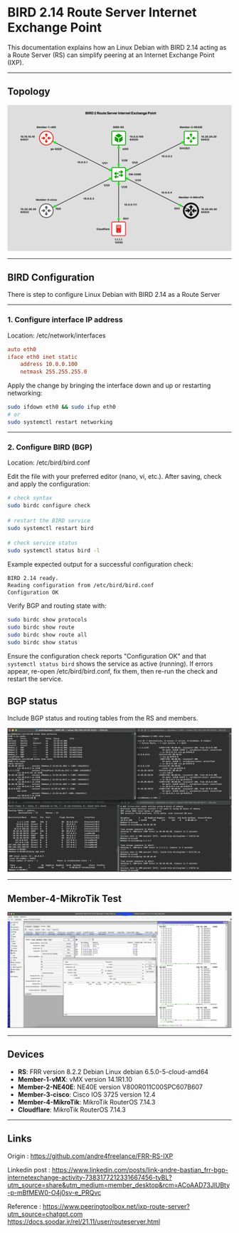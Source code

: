# BIRD 2.14 Route Server Internet Exchange Point
This documentation explains how an Linux Debian with BIRD 2.14 acting as a Route Server (RS) can simplify peering at an Internet Exchange Point (IXP).

---

## Topology

![Project topology](images/Topology.png)

---

## BIRD Configuration
There is step to configure Linux Debian with BIRD 2.14 as a Route Server

---

### 1. Configure interface IP address
Location: /etc/network/interfaces

```ini
auto eth0
iface eth0 inet static
    address 10.0.0.100
    netmask 255.255.255.0
```

Apply the change by bringing the interface down and up or restarting networking:

```bash
sudo ifdown eth0 && sudo ifup eth0
# or
sudo systemctl restart networking
```

---

### 2. Configure BIRD (BGP)
Location: /etc/bird/bird.conf

Edit the file with your preferred editor (nano, vi, etc.). After saving, check and apply the configuration:

```bash
# check syntax
sudo birdc configure check

# restart the BIRD service
sudo systemctl restart bird

# check service status
sudo systemctl status bird -l
```

Example expected output for a successful configuration check:

```
BIRD 2.14 ready.
Reading configuration from /etc/bird/bird.conf
Configuration OK
```

Verify BGP and routing state with:

```bash
sudo birdc show protocols
sudo birdc show route
sudo birdc show route all
sudo birdc show status
```

Ensure the configuration check reports "Configuration OK" and that `systemctl status bird` shows the service as active (running). If errors appear, re-open /etc/bird/bird.conf, fix them, then re-run the check and restart the service.

## BGP status
Include BGP status and routing tables from the RS and members.

![Project topology](images/BGP-Statuses.png)

---

## Member-4-MikroTik Test
![Project topology](images/Member-4-BGP-Status.png)

---

## Devices

- **RS**: FRR version 8.2.2 Debian Linux debian 6.5.0-5-cloud-amd64
- **Member-1-vMX**: vMX version 14.1R1.10
- **Member-2-NE40E**: NE40E version V800R011C00SPC607B607
- **Member-3-cisco**: Cisco IOS 3725 version 12.4
- **Member-4-MikroTik**: MikroTik RouterOS 7.14.3
- **Cloudflare**: MikroTik RouterOS 7.14.3

---

## Links

Origin : 
<https://github.com/andre4freelance/FRR-RS-IXP>

Linkedin post : 
<https://www.linkedin.com/posts/link-andre-bastian_frr-bgp-internetexchange-activity-7383177212331667456-tyBL?utm_source=share&utm_medium=member_desktop&rcm=ACoAAD73JlUBty-p-mBfMEW0-O4j0sv-e_PRQvc>

Reference : 
<https://www.peeringtoolbox.net/ixp-route-server?utm_source=chatgpt.com>
<https://docs.soodar.ir/rel/21.11/user/routeserver.html>




